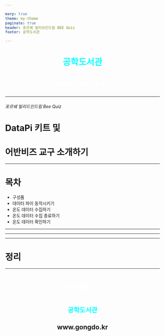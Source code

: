 ```yaml
---

marp: true
theme: my-theme
paginate: true
header: 포르쉐 빌리브인드림 BEE Quiz 
footer: 공학도서관 

---
```


<!--paginate: skip -->
<body>
<h1 style="text-align: center; color: cyan;">공학도서관<h1>
<h2 style="text-align: center; color: white">www.gongdo.kr<h2>
</body>

--- 

###### 포르쉐 빌리드인드림 Bee Quiz  

# DataPi 키트 및 
# 어반비즈 교구 소개하기  


---

# 목차 
- 구성품 
- 데이터 파이 동작시키기   
- 온도 데이터 수집하기 
- 온도 데이터 수집 종료하기
- 온도 데이터 확인하기
---

<!--paginate: true -->

---

---

# 정리
---
<body>
<h1 style="text-align: center; color: white;">감사합니다.<h1>
<h2 style="text-align: center; color: cyan">공학도서관</h2>
<h2 style="text-align: center;" >www.gongdo.kr<h2>
</body>
